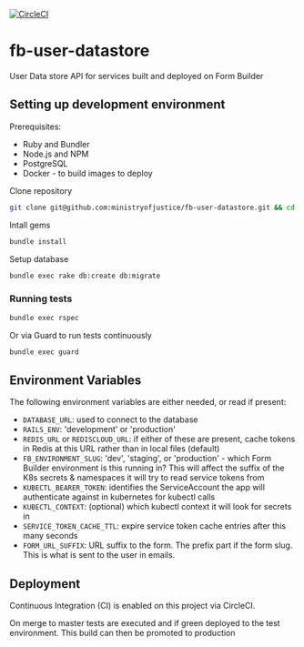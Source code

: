 [![CircleCI](https://circleci.com/gh/ministryofjustice/fb-user-datastore/tree/master.svg?style=svg)](https://circleci.com/gh/ministryofjustice/fb-user-datastore/tree/master)

# fb-user-datastore

User Data store API for services built and deployed on Form Builder

## Setting up development environment

Prerequisites:

- Ruby and Bundler
- Node.js and NPM
- PostgreSQL
- Docker - to build images to deploy

Clone repository

```sh
git clone git@github.com:ministryofjustice/fb-user-datastore.git && cd fb-user-datastore.git
```

Intall gems

```sh
bundle install
```

Setup database

```sh
bundle exec rake db:create db:migrate
```

### Running tests

```sh
bundle exec rspec
```

Or via Guard to run tests continuously

```sh
bundle exec guard
```

## Environment Variables

The following environment variables are either needed, or read if present:

- `DATABASE_URL`: used to connect to the database
- `RAILS_ENV`: 'development' or 'production'
- `REDIS_URL` or `REDISCLOUD_URL`: if either of these are present, cache tokens in
  Redis at this URL rather than in local files (default)
- `FB_ENVIRONMENT_SLUG`: 'dev', 'staging', or 'production' - which Form Builder
  environment is this running in? This will affect the suffix of the K8s
  secrets & namespaces it will try to read service tokens from
- `KUBECTL_BEARER_TOKEN`: identifies the ServiceAccount the app will authenticate
  against in kubernetes for kubectl calls
- `KUBECTL_CONTEXT`: (optional) which kubectl context it will look for secrets in
- `SERVICE_TOKEN_CACHE_TTL`: expire service token cache entries after this many
  seconds
- `FORM_URL_SUFFIX`: URL suffix to the form. The prefix part if the form slug.
  This is what is sent to the user in emails.

## Deployment

Continuous Integration (CI) is enabled on this project via CircleCI.

On merge to master tests are executed and if green deployed to the test environment. This build can then be promoted to production
